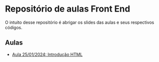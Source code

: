 # Repositório de aulas Front End

O intuito desse repositório é abrigar os slides das aulas e seus respectivos códigos.

## Aulas

- [Aula 25/01/2024: Introdução HTML]()
